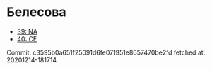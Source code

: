 # Белесова
- [39: NA](39.md)
- [40: CE](40.md)

Commit: c3595b0a651f25091d6fe071951e8657470be2fd
 fetched at: 20201214-181714
